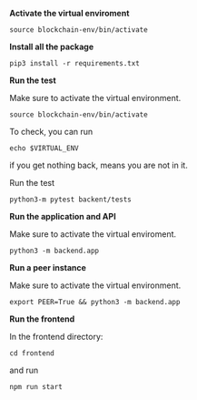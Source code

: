 **Activate the virtual enviroment**

```
source blockchain-env/bin/activate
```

**Install all the package**

```
pip3 install -r requirements.txt
```

**Run the test**

Make sure to activate the virtual environment.

```
source blockchain-env/bin/activate
```

To check, you can run

```
echo $VIRTUAL_ENV
```

if you get nothing back, means you are not in it.

Run the test

```
python3-m pytest backent/tests
```

**Run the application and API**

Make sure to activate the virtual enviroment.

```
python3 -m backend.app
```

**Run a peer instance**

Make sure to activate the virtual environment.

```
export PEER=True && python3 -m backend.app
```

**Run the frontend**

In the frontend directory:

```
cd frontend
```

and run

```
npm run start

```
